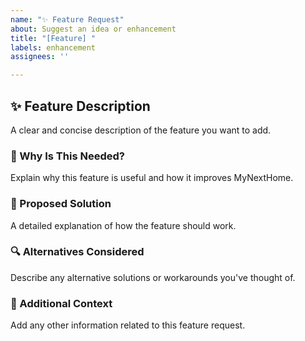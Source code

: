```yaml
---
name: "✨ Feature Request"
about: Suggest an idea or enhancement
title: "[Feature] "
labels: enhancement
assignees: ''

---
```


## ✨ Feature Description
A clear and concise description of the feature you want to add.

### 🚀 Why Is This Needed?
Explain why this feature is useful and how it improves MyNextHome.

### 🎯 Proposed Solution
A detailed explanation of how the feature should work.

### 🔍 Alternatives Considered
Describe any alternative solutions or workarounds you've thought of.

### 📌 Additional Context
Add any other information related to this feature request.
